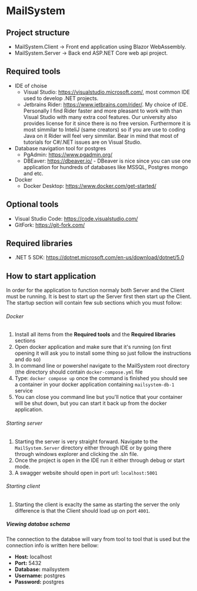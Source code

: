 # MailSystem

## Project structure
  - MailSystem.Client -> Front end application using Blazor WebAssembly. 
  - MailSystem.Server -> Back end ASP.NET Core web api project. 

## Required tools
  - IDE of choise
    - Visual Studio: https://visualstudio.microsoft.com/, most common IDE used to develop .NET projects.
    - Jetbrains Rider: https://www.jetbrains.com/rider/. My choice of IDE. Personally I find Rider faster and more pleasant to work with than Visual Studio with many extra cool features. Our university also provides license for it since there is no free version. Furthermore it is most simmilar to InteliJ (same creators) so if you are use to coding Java on it Rider will feel very simmilar. Bear in mind that most of tutorials for C#/.NET issues are on Visual Studio.
  - Database navigation tool for postgres
    -  PgAdmin: https://www.pgadmin.org/
    -  DBEaver: https://dbeaver.io/ - DBeaver is nice since you can use one application for hundreds of databases like MSSQL, Postgres mongo and etc. 
  - Docker
    -  Docker Desktop: https://www.docker.com/get-started/
## Optional tools
  - Visual Studio Code: https://code.visualstudio.com/
  - GitFork: https://git-fork.com/

## Required libraries
  - .NET 5 SDK: https://dotnet.microsoft.com/en-us/download/dotnet/5.0

## How to start application

In order for the application to function normaly both Server and the Client must be running. It is best to start up the Server first then start up the Client. 
The startup section will contain few sub sections which you must follow:

###### Docker
  1. Install all items from the **Required tools** and the **Required libraries** sections
  2. Open docker application and make sure that it's running (on first opening it will ask you to install some thing so just follow the instructions and do so)
  3. In command line or powershel navigate to the MailSystem root directory (the directory should contain `docker-compose.yml` file
  4. Type: `docker compose up` once the command is finished you should see a container in your docker application containing `mailsystem-db-1` service
  5. You can close you command line but you'll notice that your container will be shut down, but you can start it back up from the docker application.
###### Starting server
  1. Starting the server is very straight forward. Navigate to the `MailSystem.Server` directory either through IDE or by going there through windows explorer and clicking the .sln file. 
  2. Once the project is open in the IDE run it either through debug or start mode. 
  3. A swagger website should open in port url: `localhost:5001`

###### Starting client
  1. Starting the client is exaclty the same as starting the server the only difference is that the Client should load up on port `4001`.

##### Viewing databse schema
The connection to the databse will vary from tool to tool that is used but the connection info is written here bellow:
  - **Host:** localhost
  - **Port:** 5432
  - **Database:** mailsystem
  - **Username:** postgres
  - **Password:** postgres
